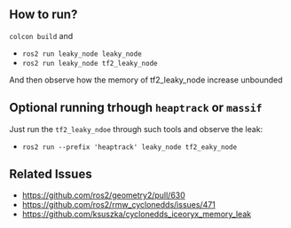 ## How to run?

`colcon build` and

- `ros2 run leaky_node leaky_node`
- `ros2 run leaky_node tf2_leaky_node`

And then observe how the memory of tf2_leaky_node increase unbounded

## Optional running trhough `heaptrack` or `massif`

Just run the `tf2_leaky_ndoe` through such tools and observe the leak:

- `ros2 run --prefix 'heaptrack' leaky_node tf2_eaky_node`

## Related Issues

- https://github.com/ros2/geometry2/pull/630
- https://github.com/ros2/rmw_cyclonedds/issues/471
- https://github.com/ksuszka/cyclonedds_iceoryx_memory_leak
